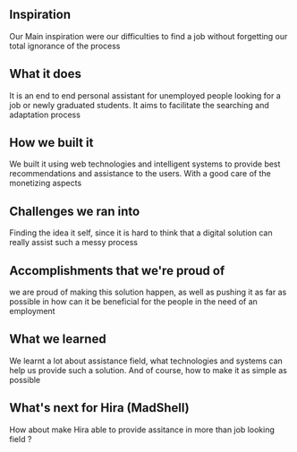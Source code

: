 
## Inspiration
Our Main inspiration were our difficulties to find a job without forgetting our total ignorance of the process

## What it does
It is an end to end personal assistant for unemployed people looking for a job or newly graduated students. It aims to facilitate the searching and adaptation process

## How we built it
We built it using web technologies and intelligent systems to provide best recommendations and assistance to the users. With a good care of the monetizing aspects

## Challenges we ran into
Finding the idea it self, since it is hard to think that a digital solution can really assist such a messy process

## Accomplishments that we're proud of
we are proud of making this solution happen, as well as pushing it as far as possible in how can it be beneficial for the people in the need of an employment

## What we learned
We learnt a lot about assistance field, what technologies and systems can help us provide such a solution. And of course, how to make it as simple as possible

## What's next for Hira (MadShell)
How about make Hira able to provide assitance in more than job looking field ?
